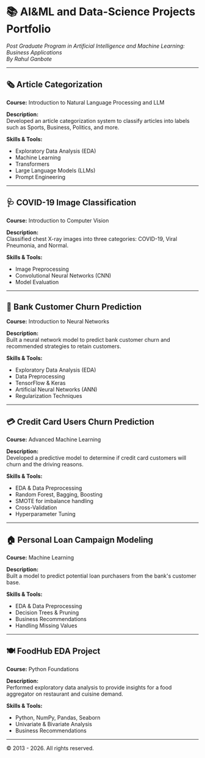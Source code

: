 # 📚 AI&ML and Data-Science Projects Portfolio
*Post Graduate Program in Artificial Intelligence and Machine Learning: Business Applications*  
*By Rahul Ganbote*

---

## 🗞️ Article Categorization
**Course:** Introduction to Natural Language Processing and LLM

**Description:**  
Developed an article categorization system to classify articles into labels such as Sports, Business, Politics, and more.

**Skills & Tools:**  
- Exploratory Data Analysis (EDA)
- Machine Learning
- Transformers
- Large Language Models (LLMs)
- Prompt Engineering

---

## 🩺 COVID-19 Image Classification
**Course:** Introduction to Computer Vision

**Description:**  
Classified chest X-ray images into three categories: COVID-19, Viral Pneumonia, and Normal.

**Skills & Tools:**  
- Image Preprocessing
- Convolutional Neural Networks (CNN)
- Model Evaluation

---

## 🏦 Bank Customer Churn Prediction
**Course:** Introduction to Neural Networks

**Description:**  
Built a neural network model to predict bank customer churn and recommended strategies to retain customers.

**Skills & Tools:**  
- Exploratory Data Analysis (EDA)
- Data Preprocessing
- TensorFlow & Keras
- Artificial Neural Networks (ANN)
- Regularization Techniques

---

## 💳 Credit Card Users Churn Prediction
**Course:** Advanced Machine Learning

**Description:**  
Developed a predictive model to determine if credit card customers will churn and the driving reasons.

**Skills & Tools:**  
- EDA & Data Preprocessing
- Random Forest, Bagging, Boosting
- SMOTE for imbalance handling
- Cross-Validation
- Hyperparameter Tuning

---

## 🏠 Personal Loan Campaign Modeling
**Course:** Machine Learning

**Description:**  
Built a model to predict potential loan purchasers from the bank's customer base.

**Skills & Tools:**  
- EDA & Data Preprocessing
- Decision Trees & Pruning
- Business Recommendations
- Handling Missing Values

---

## 🍽️ FoodHub EDA Project
**Course:** Python Foundations

**Description:**  
Performed exploratory data analysis to provide insights for a food aggregator on restaurant and cuisine demand.

**Skills & Tools:**  
- Python, NumPy, Pandas, Seaborn
- Univariate & Bivariate Analysis
- Business Recommendations

---

© 2013 - 2026. All rights reserved.
